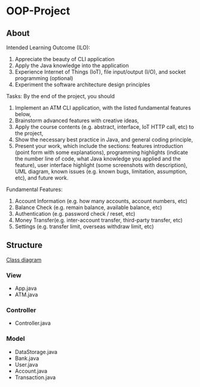 # OOP-Project

## About

Intended Learning Outcome (ILO):
1. Appreciate the beauty of CLI application
2. Apply the Java knowledge into the application
3. Experience Internet of Things (IoT), file input/output (I/O), and socket programming
(optional)
4. Experiment the software architecture design principles

Tasks:
By the end of the project, you should
1. Implement an ATM CLI application, with the listed fundamental features below,
2. Brainstorm advanced features with creative ideas,
3. Apply the course contents (e.g. abstract, interface, IoT HTTP call, etc) to the project,
4. Show the necessary best practice in Java, and general coding principle,
5. Present your work, which include the sections: features introduction (point form
with some explanations), programming highlights (indicate the number line of
code, what Java knowledge you applied and the feature), user interface highlight
(some screenshots with description), UML diagram, known issues (e.g. known bugs,
limitation, assumption, etc), and future work.

Fundamental Features:
1. Account Information (e.g. how many accounts, account numbers, etc)
2. Balance Check (e.g. remain balance, available balance, etc)
3. Authentication (e.g. password check / reset, etc)
4. Money Transfer(e.g. inter-account transfer, third-party transfer, etc)
5. Settings (e.g. transfer limit, overseas withdraw limit, etc)

## Structure
[Class diagram](https://drive.google.com/file/d/1KoX4luoK_NK2SpBI2MkVrSeJmxb0V-jC/view?usp=sharing)
### View
- App.java
- ATM.java

### Controller
- Controller.java

### Model
- DataStorage.java
- Bank.java
- User.java
- Account.java
- Transaction.java
